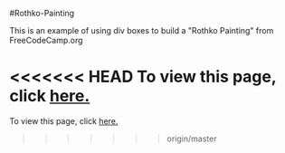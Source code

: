#Rothko-Painting

This is an example of using div boxes to build a "Rothko Painting" from FreeCodeCamp.org

<<<<<<< HEAD
To view this page, click <a href=https://claudebaxter.github.io/free-code-camp-progress/rothko-painting/index.html title="Rothko Painting"> here.</a>
=======
To view this page, click <a href=https://claudebaxter.github.io/free-code-camp-progress/rothko-painting/index.html title="Rothko Painting"> here.</a>
>>>>>>> origin/master
